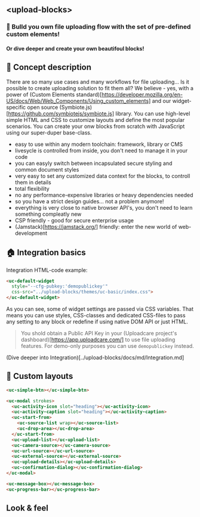 ## &lt;upload-blocks&gt;

### 🧩 Bulld you own file uploading flow with the set of pre-defined custom elements!

#### Or dive deeper and create your own beautifoul blocks!

## 🍰 Concept description
There are so many use cases and many workflows for file uploading... Is it possible to create uploading solution to fit them all? We believe - yes, with a power of (Custom Elements standard)[https://developer.mozilla.org/en-US/docs/Web/Web_Components/Using_custom_elements] and our widget-specific open source (Symbiote.js)[https://github.com/symbiotejs/symbiote.js] library.
You can use high-level simple HTML and CSS to customize layouts and define the most popular scenarios. You can create your onw blocks from scratch with JavaScript using our super-duper base-class.
* easy to use within any modern toolchain: framework, library or CMS
* livesycle is controlled from inside, you don't need to manage it in your code
* you can easyly switch between incapsulated secure styling and common document styles
* very easy to set any customized data context for the blocks, to controll them in details
* total flexibility
* no any performance-expensive libraries or heavy dependencies needed
* so you have a strict design guides... not a problem anymore!
* everything is very close to native browser API's, you don't need to learn something compleatly new
* CSP friendly - good for secure enterprise usage
* (Jamstack)[https://jamstack.org/] friendly: enter the new world of web-development

<re-htm src="./htm/upload-blocks-demo.htm"></re-htm>

## 🏠 Integration basics
Integration HTML-code example:
```html
<uc-default-widget 
  style="--cfg-pubkey:'demopublickey'"
  css-src="../upload-blocks/themes/uc-basic/index.css">
</uc-default-widget>
```
As you can see, some of widget settings are passed via CSS variables. That means you can use styles, CSS-classes and dedicated CSS-files to pass any setting to any block or redefine if using native DOM API or just HTML.

> You shold obtain a Public API Key in your (Uploadcare project's dashboard)[https://app.uploadcare.com/] to use file uploading features. For demo-only purposes you can use `demopublickey` instead.

(Dive deeper into Integration)[../upload-blocks/docs/md/Integration.md]

## 📐 Custom layouts 
```html
<uc-simple-btn></uc-simple-btn>

<uc-modal strokes>
  <uc-activity-icon slot="heading"></uc-activity-icon>
  <uc-activity-caption slot="heading"></uc-activity-caption>
  <uc-start-from>
    <uc-source-list wrap></uc-source-list>
    <uc-drop-area></uc-drop-area>
  </uc-start-from>
  <uc-upload-list></uc-upload-list>
  <uc-camera-source></uc-camera-source>
  <uc-url-source></uc-url-source>
  <uc-external-source></uc-external-source>
  <uc-upload-details></uc-upload-details>
  <uc-confirmation-dialog></uc-confirmation-dialog>
</uc-modal>

<uc-message-box></uc-message-box>
<uc-progress-bar></uc-progress-bar>
```
## Look & feel
